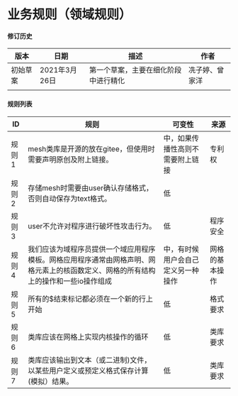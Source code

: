 # 业务规则（领域规则）

#### 修订历史

| 版本     | 日期          | 描述                                 | 作者   |
| -------- | ------------- | ------------------------------------ | ------ |
| 初始草案 | 2021年3月26日 | 第一个草案，主要在细化阶段中进行精化 | 冼子婷、曾家洋 |
|          |               |                                      |        |



#### **规则列表**

| ID    | 规则                                                        | 可变性                           | 来源     |
| ----- | ----------------------------------------------------------- | -------------------------------- | -------- |
| 规则1 | mesh类库是开源的放在gitee，但使用时需要声明原创及附上链接。 | 中，如果传播性高则不需要附上链接 | 专利权   |
| 规则2 | 存储mesh时需要由user确认存储格式，否则自动保存为text格式。  | 低                               |          |
| 规则3 | user不允许对程序进行破坏性攻击行为。                        | 低                               | 程序安全 |
| 规则4 | 我们应该为域程序员提供一个域应用程序模板。网格应用程序通常由网格声明、网格元素上的核函数定义、网格的所有结构上的操作和一些io操作组成 | 中，有时候用户会自己定义另一种操作 |  网格的基本操作  |
| 规则5 | 所有的$结束标记都必须在一个新的行上开始  |     低              |     格式要求     |
| 规则6 |   类库应该在网格上实现内核操作的循环  |   低               | 类库要求 |   
| 规则7 |   类库应该输出到文本（或二进制)文件，以某些用户定义或预定义格式保存计算(模拟）结果。  |       低     |     类库要求   |

